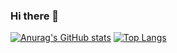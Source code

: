 ### Hi there 👋


[![Anurag's GitHub stats](https://github-readme-stats.vercel.app/api?username=elif1906)](https://github.com/anuraghazra/github-readme-stats)
[![Top Langs](https://github-readme-stats.vercel.app/api/top-langs/?username=elif1906)](https://github.com/anuraghazra/github-readme-stats)
